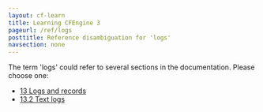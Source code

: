 ```yaml
---
layout: cf-learn
title: Learning CFEngine 3
pageurl: /ref/logs
posttitle: Reference disambiguation for 'logs'
navsection: none
---
```


The term 'logs' could refer to several sections in the documentation. Please choose one:

- [13 Logs and records](https://cfengine.com/manuals/cf3-reference#Logs-and-records)
- [13.2 Text logs](https://cfengine.com/manuals/cf3-reference#Text-logs)
